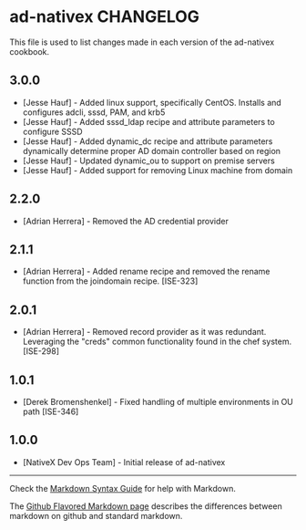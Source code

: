 ad-nativex CHANGELOG
====================

This file is used to list changes made in each version of the ad-nativex cookbook.

3.0.0
-----
- [Jesse Hauf] - Added linux support, specifically CentOS. Installs and configures adcli, sssd, PAM, and krb5
- [Jesse Hauf] - Added sssd_ldap recipe and attribute parameters to configure SSSD
- [Jesse Hauf] - Added dynamic_dc recipe and attribute parameters dynamically determine proper AD domain controller based on region
- [Jesse Hauf] - Updated dynamic_ou to support on premise servers
- [Jesse Hauf] - Added support for removing Linux machine from domain

2.2.0
-----
- [Adrian Herrera] - Removed the AD credential provider

2.1.1
-----
- [Adrian Herrera] - Added rename recipe and removed the rename function from the joindomain recipe. [ISE-323]

2.0.1
-----
- [Adrian Herrera] - Removed record provider as it was redundant. Leveraging the "creds" common functionality found in
    the chef system. [ISE-298]

1.0.1
-----
- [Derek Bromenshenkel] - Fixed handling of multiple environments in OU path [ISE-346]

1.0.0
-----
- [NativeX Dev Ops Team] - Initial release of ad-nativex

- - -
Check the [Markdown Syntax Guide](http://daringfireball.net/projects/markdown/syntax) for help with Markdown.

The [Github Flavored Markdown page](http://github.github.com/github-flavored-markdown/) describes the differences
between markdown on github and standard markdown.
